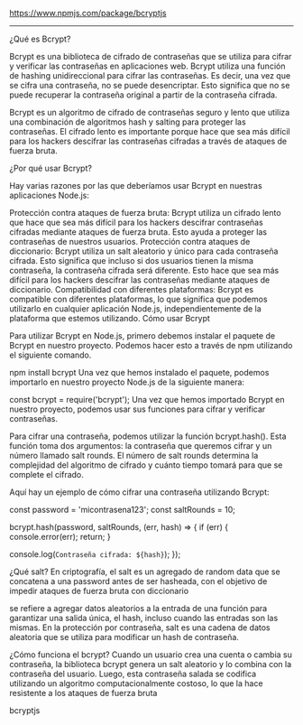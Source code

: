https://www.npmjs.com/package/bcryptjs


--------------
¿Qué es Bcrypt?

Bcrypt es una biblioteca de cifrado de contraseñas que se utiliza para cifrar y verificar las contraseñas en aplicaciones web. Bcrypt utiliza una función de hashing unidireccional para cifrar las contraseñas. Es decir, una vez que se cifra una contraseña, no se puede desencriptar. Esto significa que no se puede recuperar la contraseña original a partir de la contraseña cifrada.

Bcrypt es un algoritmo de cifrado de contraseñas seguro y lento que utiliza una combinación de algoritmos hash y salting para proteger las contraseñas. El cifrado lento es importante porque hace que sea más difícil para los hackers descifrar las contraseñas cifradas a través de ataques de fuerza bruta.

¿Por qué usar Bcrypt?

Hay varias razones por las que deberíamos usar Bcrypt en nuestras aplicaciones Node.js:

Protección contra ataques de fuerza bruta: Bcrypt utiliza un cifrado lento que hace que sea más difícil para los hackers descifrar contraseñas cifradas mediante ataques de fuerza bruta. Esto ayuda a proteger las contraseñas de nuestros usuarios.
Protección contra ataques de diccionario: Bcrypt utiliza un salt aleatorio y único para cada contraseña cifrada. Esto significa que incluso si dos usuarios tienen la misma contraseña, la contraseña cifrada será diferente. Esto hace que sea más difícil para los hackers descifrar las contraseñas mediante ataques de diccionario.
Compatibilidad con diferentes plataformas: Bcrypt es compatible con diferentes plataformas, lo que significa que podemos utilizarlo en cualquier aplicación Node.js, independientemente de la plataforma que estemos utilizando.
Cómo usar Bcrypt

Para utilizar Bcrypt en Node.js, primero debemos instalar el paquete de Bcrypt en nuestro proyecto. Podemos hacer esto a través de npm utilizando el siguiente comando.

npm install bcrypt
Una vez que hemos instalado el paquete, podemos importarlo en nuestro proyecto Node.js de la siguiente manera:

const bcrypt = require('bcrypt');
Una vez que hemos importado Bcrypt en nuestro proyecto, podemos usar sus funciones para cifrar y verificar contraseñas.

Para cifrar una contraseña, podemos utilizar la función bcrypt.hash(). Esta función toma dos argumentos: la contraseña que queremos cifrar y un número llamado salt rounds. El número de salt rounds determina la complejidad del algoritmo de cifrado y cuánto tiempo tomará para que se complete el cifrado.

Aquí hay un ejemplo de cómo cifrar una contraseña utilizando Bcrypt:

const password = 'micontrasena123';
const saltRounds = 10;

bcrypt.hash(password, saltRounds, (err, hash) => {
  if (err) {
    console.error(err);
    return;
  }

  console.log(`Contraseña cifrada: ${hash}`);
});

¿Qué salt?
En criptografía, el salt es un agregado de random data que se concatena a una password antes de ser hasheada, con el objetivo de impedir ataques de fuerza bruta con diccionario

 se refiere a agregar datos aleatorios a la entrada de una función para garantizar una salida única, el hash, incluso cuando las entradas son las mismas. En la protección por contraseña, salt es una cadena de datos aleatoria que se utiliza para modificar un hash de contraseña.

¿Cómo funciona el bcrypt?
 Cuando un usuario crea una cuenta o cambia su contraseña, la biblioteca bcrypt genera un salt aleatorio y lo combina con la contraseña del usuario. Luego, esta contraseña salada se codifica utilizando un algoritmo computacionalmente costoso, lo que la hace resistente a los ataques de fuerza bruta

 bcryptjs